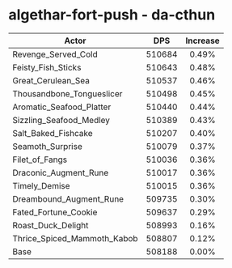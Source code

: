 # algethar-fort-push - da-cthun
| Actor | DPS | Increase |
|---|:---:|:---:|
|Revenge_Served_Cold|510684|0.49%|
|Feisty_Fish_Sticks|510643|0.48%|
|Great_Cerulean_Sea|510537|0.46%|
|Thousandbone_Tongueslicer|510498|0.45%|
|Aromatic_Seafood_Platter|510440|0.44%|
|Sizzling_Seafood_Medley|510389|0.43%|
|Salt_Baked_Fishcake|510207|0.40%|
|Seamoth_Surprise|510079|0.37%|
|Filet_of_Fangs|510036|0.36%|
|Draconic_Augment_Rune|510017|0.36%|
|Timely_Demise|510015|0.36%|
|Dreambound_Augment_Rune|509735|0.30%|
|Fated_Fortune_Cookie|509637|0.29%|
|Roast_Duck_Delight|508993|0.16%|
|Thrice_Spiced_Mammoth_Kabob|508807|0.12%|
|Base|508188|0.00%|
